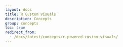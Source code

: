 ```yaml
---
layout: docs
title: R Custom Visuals
description: Concepts
group: concepts
toc: true
redirect_from:
  - /docs/latest/concepts/r-powered-custom-visuals/
---
```

